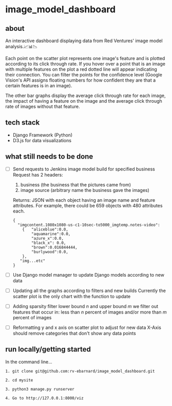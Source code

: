 # image_model_dashboard

## about

An interactive dashboard displaying data from Red Ventures' image model analysis.:chart_with_upwards_trend::bar_chart::chart_with_downwards_trend:

Each point on the scatter plot represents one image's feature and is plotted according to its click through rate. If you hover over a point that is an image with multiple features on the plot a red dotted line will appear indicating their connection. You can filter the points for the confidence level (Google Vision's API assigns floating numbers for how confident they are that a certain features is in an image). 

The other bar graphs display the average click through rate for each image, the impact of having a feature on the image and the average click through rate of images without that feature.

## tech stack
* Django Framework (Python)
* D3.js for data visualizations


## what still needs to be done

- [ ] Send requests to Jenkins image model build for specified business
    Request has 2 headers:
    1. business (the business that the pictures came from)
    2. image source (arbitrary name the business gave the images)
    
    Returns:
    JSON with each object having an image name and feature attributes. For example, there could be 659 objects with 480 attributes each.
    ```
    {
      "imgcontent.1080x1080-us-c1-10sec-to5000_imgtemp.notes-video":
        {   "aliceblue":0.0,
            "aquamarine":0.0,
            "azure_x":0.0,
            "black_x": 0.0,
            "brown":0.016844444,
            "burlywood":0.0,
        },
       "img...etc"
    }
    ```
    
- [ ] Use Django model manager to update Django models according to new data

- [ ] Updating all the graphs according to filters and new builds
   Currently the scatter plot is the only chart with the function to update

- [ ] Adding sparsity filter
  lower bound _n_ and upper bound _m_
  we filter out features that occur in:
  less than _n_ percent of images and/or more than _m_ percent of images

- [ ] Reformatting y and x axis on scatter plot to adjust for new data
   X-Axis should remove categories that don't show any data points


## run locally/getting started

In the command line...
```
1. git clone git@github.com:rv-ebarnard/image_model_dashboard.git

2. cd mysite

3. python3 manage.py runserver

4. Go to http://127.0.0.1:8000/viz
```
